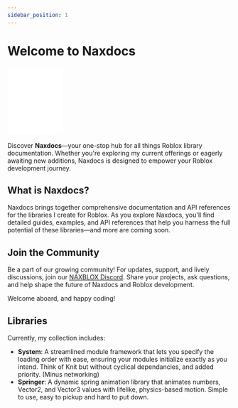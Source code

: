 ```yaml
---
sidebar_position: 1
---
```


# Welcome to Naxdocs 
![NaxdocsLogo](/Images/NaxdocsLogoSmall.png)

Discover **Naxdocs**—your one-stop hub for all things Roblox library documentation. Whether you're exploring my current offerings or eagerly awaiting new additions, Naxdocs is designed to empower your Roblox development journey.

## What is Naxdocs?

Naxdocs brings together comprehensive documentation and API references for the libraries I create for Roblox.
As you explore Naxdocs, you'll find detailed guides, examples, and API references that help you harness the full potential of these libraries—and more are coming soon.

## Join the Community

Be a part of our growing community! For updates, support, and lively discussions, join our [NAXBLOX Discord](https://discord.gg/xRFMPffDAU). Share your projects, ask questions, and help shape the future of Naxdocs and Roblox development.

Welcome aboard, and happy coding!

## Libraries
Currently, my collection includes:

- **System**: A streamlined module framework that lets you specify the loading order with ease, ensuring your modules initialize exactly as you intend. Think of Knit but without cyclical dependancies, and added priority. (Minus networking)
- **Springer**: A dynamic spring animation library that animates numbers, Vector2, and Vector3 values with lifelike, physics-based motion. Simple to use, easy to pickup and hard to put down.

